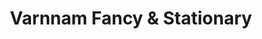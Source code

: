 ---
title: "Varnnam Fancy & Stationary"
url: /valliyoth/varnnam-fancy-und-stationary/
shop: Schreibwaren
---